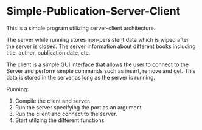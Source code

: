 # Simple-Publication-Server-Client

This is a simple program utilizing server-client architecture.

The server while running stores non-persistent data which is wiped after the
server is closed. The server information about different books including title,
author, publication date, etc.

The client is a simple GUI interface that allows the user to connect to the Server
and perform simple commands such as insert, remove and get. This data is stored
in the server as long as the server is running.

Running:
1. Compile the client and server.
2. Run the server specifying the port as an argument
3. Run the client and connect to the server.
4. Start utilzing the different functions
